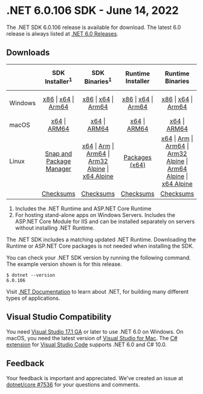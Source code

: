 # .NET 6.0.106 SDK - June 14, 2022

The .NET SDK 6.0.106 release is available for download. The latest 6.0 release is always listed at [.NET 6.0 Releases](../README.md).

## Downloads

|           | SDK Installer<sup>1</sup>                        | SDK Binaries<sup>1</sup>                 | Runtime Installer                                        | Runtime Binaries                                 | ASP.NET Core Runtime           |Windows Desktop Runtime          |
| --------- | :------------------------------------------:     | :----------------------:                 | :---------------------------:                            | :-------------------------:                      | :-----------------:            | :-----------------:            |
| Windows   | [x86][dotnet-sdk-win-x86.exe] \| [x64][dotnet-sdk-win-x64.exe] \| [Arm64][dotnet-sdk-win-arm64.exe] | [x86][dotnet-sdk-win-x86.zip] \| [x64][dotnet-sdk-win-x64.zip] \|  [Arm64][dotnet-sdk-win-arm64.zip] | [x86][dotnet-runtime-win-x86.exe] \| [x64][dotnet-runtime-win-x64.exe] \| [Arm64][dotnet-runtime-win-arm64.exe] | [x86][dotnet-runtime-win-x86.zip] \| [x64][dotnet-runtime-win-x64.zip] \| [Arm64][dotnet-runtime-win-arm64.zip] | [x86][aspnetcore-runtime-win-x86.exe] \| [x64][aspnetcore-runtime-win-x64.exe] \|<br/> [Hosting Bundle][dotnet-hosting-win.exe]<sup>2</sup> | [x86][windowsdesktop-runtime-win-x86.exe] \| [x64][windowsdesktop-runtime-win-x64.exe] \| [Arm64][windowsdesktop-runtime-win-arm64.exe] |
| macOS     | [x64][dotnet-sdk-osx-x64.pkg] \| [ARM64][dotnet-sdk-osx-arm64.pkg] | [x64][dotnet-sdk-osx-x64.tar.gz] \| [ARM64][dotnet-sdk-osx-arm64.tar.gz]  | [x64][dotnet-runtime-osx-x64.pkg] \| [ARM64][dotnet-runtime-osx-arm64.pkg] | [x64][dotnet-runtime-osx-x64.tar.gz] \| [ARM64][dotnet-runtime-osx-arm64.tar.gz]| [x64][aspnetcore-runtime-osx-x64.tar.gz] \| [ARM64][aspnetcore-runtime-osx-arm64.tar.gz] | - |<sup>1</sup>
| Linux     |  [Snap and Package Manager](../install-linux.md)  | [x64][dotnet-sdk-linux-x64.tar.gz] \| [Arm][dotnet-sdk-linux-arm.tar.gz]  \| [Arm64][dotnet-sdk-linux-arm64.tar.gz] \| [Arm32 Alpine][dotnet-sdk-linux-musl-arm.tar.gz]  \| [x64 Alpine][dotnet-sdk-linux-musl-x64.tar.gz] | [Packages (x64)][linux-packages] | [x64][dotnet-runtime-linux-x64.tar.gz] \| [Arm][dotnet-runtime-linux-arm.tar.gz] \| [Arm64][dotnet-runtime-linux-arm64.tar.gz] \| [Arm32 Alpine][dotnet-runtime-linux-musl-arm.tar.gz] \| [Arm64 Alpine][dotnet-runtime-linux-musl-arm64.tar.gz] \| [x64 Alpine][dotnet-runtime-linux-musl-x64.tar.gz]  | [x64][aspnetcore-runtime-linux-x64.tar.gz]<sup>1</sup>  \| [Arm][aspnetcore-runtime-linux-arm.tar.gz]<sup>1</sup> \| [Arm64][aspnetcore-runtime-linux-arm64.tar.gz]<sup>1</sup> \| [x64 Alpine][aspnetcore-runtime-linux-musl-x64.tar.gz] | - | <sup>1</sup> |
|  | [Checksums][checksums-sdk]                             | [Checksums][checksums-sdk]                                      | [Checksums][checksums-runtime]                             | [Checksums][checksums-runtime]  | [Checksums][checksums-runtime]  | [Checksums][checksums-runtime]



1. Includes the .NET Runtime and ASP.NET Core Runtime
2. For hosting stand-alone apps on Windows Servers. Includes the ASP.NET Core Module for IIS and can be installed separately on servers without installing .NET Runtime.


The .NET SDK includes a matching updated .NET Runtime. Downloading the Runtime or ASP.NET Core packages is not needed when installing the SDK.

You can check your .NET SDK version by running the following command. The example version shown is for this release.

```console
$ dotnet --version
6.0.106
```
Visit [.NET Documentation](https://learn.microsoft.com/dotnet/core/) to learn about .NET, for building many different types of applications.

## Visual Studio Compatibility

You need [Visual Studio 17.1 GA](https://visualstudio.microsoft.com) or later to use .NET 6.0 on Windows. On macOS, you need the latest version of [Visual Studio for Mac](https://visualstudio.microsoft.com/vs/mac/). The [C# extension](https://code.visualstudio.com/docs/languages/dotnet) for [Visual Studio Code](https://code.visualstudio.com/) supports .NET 6.0 and C# 10.0.

## Feedback

Your feedback is important and appreciated. We've created an issue at [dotnet/core #7536](https://github.com/dotnet/core/issues/7536) for your questions and comments.


[blob-runtime]: https://builds.dotnet.microsoft.com/dotnet/Runtime/
[blob-sdk]: https://builds.dotnet.microsoft.com/dotnet/Sdk/
[release-notes]: 6.0.106.md

[checksums-runtime]: https://builds.dotnet.microsoft.com/dotnet/checksums/6.0.6-sha.txt
[checksums-sdk]: https://builds.dotnet.microsoft.com/dotnet/checksums/6.0.6-sha.txt

[linux-install]: https://learn.microsoft.com/dotnet/core/install/linux

[dotnet-blog]:  https://devblogs.microsoft.com/dotnet/june-2022-updates/
[aspnet-blog]: https://devblogs.microsoft.com/dotnet/announcing-asp-net-core-in-net-6/
[maui-blog]: https://devblogs.microsoft.com/dotnet/update-on-dotnet-maui/
[linux-packages]: ../install-linux.md


[//]: # ( Runtime 6.0.6)
[dotnet-runtime-linux-arm.tar.gz]: https://download.visualstudio.microsoft.com/download/pr/3ba760ea-befb-4ec8-9fd8-89e7dd1f46be/17ef5757f98629f1c07e1fbca2b65901/dotnet-runtime-6.0.6-linux-arm.tar.gz
[dotnet-runtime-linux-arm64.tar.gz]: https://download.visualstudio.microsoft.com/download/pr/44ed3398-9838-4fd0-b225-60d5aadfb00e/00fd4a320d09a380753b45106e2a8e94/dotnet-runtime-6.0.6-linux-arm64.tar.gz
[dotnet-runtime-linux-musl-arm.tar.gz]: https://download.visualstudio.microsoft.com/download/pr/d209f9d7-4ddc-4627-a0f2-960804b48fe2/3bb2fd882406ca66189ac24e81d86c94/dotnet-runtime-6.0.6-linux-musl-arm.tar.gz
[dotnet-runtime-linux-musl-arm64.tar.gz]: https://download.visualstudio.microsoft.com/download/pr/b62ace6f-a30b-4a6f-a66b-f4e924e3ff3e/051baea234407ce6ed5c7332b1e6aad3/dotnet-runtime-6.0.6-linux-musl-arm64.tar.gz
[dotnet-runtime-linux-musl-x64.tar.gz]: https://download.visualstudio.microsoft.com/download/pr/05375a21-79a9-41f6-a8e2-d6504343ca19/ee77adb1ddaff11925111d94b5987b8a/dotnet-runtime-6.0.6-linux-musl-x64.tar.gz
[dotnet-runtime-linux-x64.tar.gz]: https://download.visualstudio.microsoft.com/download/pr/ec4172e3-077a-42c0-859d-349e517d7935/82d945cdc4c33fbe440a86a240a58a41/dotnet-runtime-6.0.6-linux-x64.tar.gz
[dotnet-runtime-osx-arm64.pkg]: https://download.visualstudio.microsoft.com/download/pr/c02ac195-3d6e-40c8-bab6-7a5cff4ea81a/2cf046c0857dc848d537807c8ee51516/dotnet-runtime-6.0.6-osx-arm64.pkg
[dotnet-runtime-osx-arm64.tar.gz]: https://download.visualstudio.microsoft.com/download/pr/f91e108d-487b-4a47-b6e9-52bcc56df7ed/d722468512150e73489f2cee0b2d7087/dotnet-runtime-6.0.6-osx-arm64.tar.gz
[dotnet-runtime-osx-x64.pkg]: https://download.visualstudio.microsoft.com/download/pr/bc450f6d-2309-4352-b940-e4ac89261afe/e6a64009f3829f7042153a772edfa4ea/dotnet-runtime-6.0.6-osx-x64.pkg
[dotnet-runtime-osx-x64.tar.gz]: https://download.visualstudio.microsoft.com/download/pr/30056482-998a-42ed-b3a7-8fc057977e2e/698c75b7f2429e796dd3c13f980e4188/dotnet-runtime-6.0.6-osx-x64.tar.gz
[dotnet-runtime-win-arm64.exe]: https://download.visualstudio.microsoft.com/download/pr/6180b6ce-48d0-4a0c-951a-bc6d2f5bbc3d/e1c2d351d288e5f02df27d3d9d9d874f/dotnet-runtime-6.0.6-win-arm64.exe
[dotnet-runtime-win-arm64.zip]: https://download.visualstudio.microsoft.com/download/pr/475859d7-2fff-4ce8-9f7f-ace506a17fbc/cb7f5ec29cb25f6fd799e2e361ddb67c/dotnet-runtime-6.0.6-win-arm64.zip
[dotnet-runtime-win-x64.exe]: https://download.visualstudio.microsoft.com/download/pr/7989338b-8ae9-4a5d-8425-020148016812/c26361fde7f706279265a505b4d1d93a/dotnet-runtime-6.0.6-win-x64.exe
[dotnet-runtime-win-x64.zip]: https://download.visualstudio.microsoft.com/download/pr/9ffa8051-c8c4-40fa-8a0d-1f37069155a9/8538bef240de6b58918ab670327e8912/dotnet-runtime-6.0.6-win-x64.zip
[dotnet-runtime-win-x86.exe]: https://download.visualstudio.microsoft.com/download/pr/60c4767e-c0df-491b-970c-cf69d0c2c581/524ccc6ff8aa96120753ab387bf22d5d/dotnet-runtime-6.0.6-win-x86.exe
[dotnet-runtime-win-x86.zip]: https://download.visualstudio.microsoft.com/download/pr/2a569272-6923-48e4-a325-6752b7bba641/f60c762922218d1cdd892936742f9ea8/dotnet-runtime-6.0.6-win-x86.zip

[//]: # ( WindowsDesktop 6.0.6)
[windowsdesktop-runtime-win-arm64.exe]: https://download.visualstudio.microsoft.com/download/pr/d09acad2-0abb-4ec8-8388-b8b42b31cd58/517cff2da8fbcdcb514bb4e2f1dc8879/windowsdesktop-runtime-6.0.6-win-arm64.exe
[windowsdesktop-runtime-win-arm64.zip]: https://download.visualstudio.microsoft.com/download/pr/e92cf7ac-5e86-4c4c-8d65-3675de8c253e/826784658f9242cfd9bcbbe056858d2b/windowsdesktop-runtime-6.0.6-win-arm64.zip
[windowsdesktop-runtime-win-x64.exe]: https://download.visualstudio.microsoft.com/download/pr/9d6b6b34-44b5-4cf4-b924-79a00deb9795/2f17c30bdf42b6a8950a8552438cf8c1/windowsdesktop-runtime-6.0.6-win-x64.exe
[windowsdesktop-runtime-win-x64.zip]: https://download.visualstudio.microsoft.com/download/pr/e26cb94d-627b-4d4c-99f9-171d85b878d1/56638b52671fa13518bd1ebd65820a75/windowsdesktop-runtime-6.0.6-win-x64.zip
[windowsdesktop-runtime-win-x86.exe]: https://download.visualstudio.microsoft.com/download/pr/cc04076c-d188-4c20-9b4f-89be06f1a39c/32da746ef46fbeedb4f609b67cb451c3/windowsdesktop-runtime-6.0.6-win-x86.exe
[windowsdesktop-runtime-win-x86.zip]: https://download.visualstudio.microsoft.com/download/pr/58a75fdc-0224-44d1-abcb-6476f771a6dd/0f383aed3d95e6c374951d443da125a8/windowsdesktop-runtime-6.0.6-win-x86.zip

[//]: # ( ASP 6.0.6)
[aspnetcore-runtime-linux-arm.tar.gz]: https://download.visualstudio.microsoft.com/download/pr/084bfc2b-f28d-4995-87f0-d82519245825/7f5398fc2caf95355b154856868ef560/aspnetcore-runtime-6.0.6-linux-arm.tar.gz
[aspnetcore-runtime-linux-arm64.tar.gz]: https://download.visualstudio.microsoft.com/download/pr/94553ccb-ce1a-401c-8840-bdffb4e9d0cb/ab8a0024df90506d953904ac38b5a978/aspnetcore-runtime-6.0.6-linux-arm64.tar.gz
[aspnetcore-runtime-linux-musl-arm.tar.gz]: https://download.visualstudio.microsoft.com/download/pr/392f39a2-095b-4841-98f1-a35f36adc004/b3c9cc19e5013a54f332727dac62957f/aspnetcore-runtime-6.0.6-linux-musl-arm.tar.gz
[aspnetcore-runtime-linux-musl-arm64.tar.gz]: https://download.visualstudio.microsoft.com/download/pr/c649af75-1318-45d5-b780-54ab149fad6c/c3e8c553e1f8772b87db5334bf862a4e/aspnetcore-runtime-6.0.6-linux-musl-arm64.tar.gz
[aspnetcore-runtime-linux-musl-x64.tar.gz]: https://download.visualstudio.microsoft.com/download/pr/58737b13-a9b4-4ebf-a360-6b8909842ba6/0856279338ab22a3efbdf387068ebfac/aspnetcore-runtime-6.0.6-linux-musl-x64.tar.gz
[aspnetcore-runtime-linux-x64.tar.gz]: https://download.visualstudio.microsoft.com/download/pr/afd5344f-a9e9-45f9-85b5-de4551c53736/c30996daa407f9bb540ebc5edfcf16fc/aspnetcore-runtime-6.0.6-linux-x64.tar.gz
[aspnetcore-runtime-osx-arm64.tar.gz]: https://download.visualstudio.microsoft.com/download/pr/550f6609-521f-42e4-9b53-ff6c88bbe26a/1abbac456fe075a1b6f0f578716e0c4a/aspnetcore-runtime-6.0.6-osx-arm64.tar.gz
[aspnetcore-runtime-osx-x64.tar.gz]: https://download.visualstudio.microsoft.com/download/pr/0f5eb01e-6b46-4ef3-8c1c-7b99657a36df/7d4807a527cd5bc5a6a864f1fcd354e7/aspnetcore-runtime-6.0.6-osx-x64.tar.gz
[aspnetcore-runtime-win-arm64.zip]: https://download.visualstudio.microsoft.com/download/pr/60c0c6ec-2635-4580-b019-fdd8df756787/1f1d8f52d589836ddd83d0bdd45d4f54/aspnetcore-runtime-6.0.6-win-arm64.zip
[aspnetcore-runtime-win-x64.exe]: https://download.visualstudio.microsoft.com/download/pr/7751b01b-4548-478d-ac63-ca57f2b66a3f/3339efd1fde8f62fed0ac2406f8bc559/aspnetcore-runtime-6.0.6-win-x64.exe
[aspnetcore-runtime-win-x64.zip]: https://download.visualstudio.microsoft.com/download/pr/188ee779-2b6d-4cf0-b11e-e0514cad80b7/9558e992445f513e3b49ab2ef205c2d3/aspnetcore-runtime-6.0.6-win-x64.zip
[aspnetcore-runtime-win-x86.exe]: https://download.visualstudio.microsoft.com/download/pr/b68b5e5c-aeaa-4efd-b194-b37bd73eff64/b2afe8dbd41c8f266f8df26df8fe4ce9/aspnetcore-runtime-6.0.6-win-x86.exe
[aspnetcore-runtime-win-x86.zip]: https://download.visualstudio.microsoft.com/download/pr/4417f0c7-0613-44c3-81fa-d7879aca9b57/4ebbba22ae0a946f2e68cb1b447fc1c0/aspnetcore-runtime-6.0.6-win-x86.zip
[dotnet-hosting-win.exe]: https://download.visualstudio.microsoft.com/download/pr/0d000d1b-89a4-4593-9708-eb5177777c64/cfb3d74447ac78defb1b66fd9b3f38e0/dotnet-hosting-6.0.6-win.exe

[//]: # ( SDK 6.0.106)
[dotnet-sdk-linux-arm.tar.gz]: https://download.visualstudio.microsoft.com/download/pr/cba88c45-5ea4-43ed-b495-099d9925b561/af8f6468186950a4f87e932f888434a8/dotnet-sdk-6.0.106-linux-arm.tar.gz
[dotnet-sdk-linux-arm64.tar.gz]: https://download.visualstudio.microsoft.com/download/pr/3a8c5d20-21ac-40cf-b3c5-2efd29a88870/b6f62cff4a13924832a81574e5ef5a80/dotnet-sdk-6.0.106-linux-arm64.tar.gz
[dotnet-sdk-linux-musl-arm.tar.gz]: https://download.visualstudio.microsoft.com/download/pr/4daddb43-d6c0-444a-ba69-888ff5e764ca/0ff812b5526280610cdc5ef8c8dc1869/dotnet-sdk-6.0.106-linux-musl-arm.tar.gz
[dotnet-sdk-linux-musl-arm64.tar.gz]: https://download.visualstudio.microsoft.com/download/pr/d556d6b6-7ff3-4630-b5b3-65c76e566581/a295c5d78b51a7ca128ab422e80ae9ad/dotnet-sdk-6.0.106-linux-musl-arm64.tar.gz
[dotnet-sdk-linux-musl-x64.tar.gz]: https://download.visualstudio.microsoft.com/download/pr/96aa7a11-3509-4a31-abcd-85748caabec1/c03bc461382c2b46d953d4c2bddc3f7d/dotnet-sdk-6.0.106-linux-musl-x64.tar.gz
[dotnet-sdk-linux-x64.tar.gz]: https://download.visualstudio.microsoft.com/download/pr/e36f738c-f269-47e4-9637-7e8fe96f9e6f/c9d3bd280fdf9bfff2993c1ba0f9f8e3/dotnet-sdk-6.0.106-linux-x64.tar.gz
[dotnet-sdk-osx-arm64.pkg]: https://download.visualstudio.microsoft.com/download/pr/e14e93ac-9abb-43b6-baeb-b08da40bcc4c/f114dbbfd514a04344f558ffbab698a0/dotnet-sdk-6.0.106-osx-arm64.pkg
[dotnet-sdk-osx-arm64.tar.gz]: https://download.visualstudio.microsoft.com/download/pr/150e763d-fea2-4c15-97fc-862df9defe05/0bdf52cbdd9b9e2999584f9ff1ace651/dotnet-sdk-6.0.106-osx-arm64.tar.gz
[dotnet-sdk-osx-x64.pkg]: https://download.visualstudio.microsoft.com/download/pr/7d0f1d41-06f4-4b18-afe0-f4d71c66556a/ce8bddf7aac0286e9974bcf63169d3b3/dotnet-sdk-6.0.106-osx-x64.pkg
[dotnet-sdk-osx-x64.tar.gz]: https://download.visualstudio.microsoft.com/download/pr/f9483b11-a82a-499e-b3c5-e7954f93c262/6891b38e6c532f23d896e908c93df29f/dotnet-sdk-6.0.106-osx-x64.tar.gz
[dotnet-sdk-win-arm64.exe]: https://download.visualstudio.microsoft.com/download/pr/cdbe8020-25ba-467a-b867-add0dda751cf/02886846ee50af1343d0737d7cc93cc0/dotnet-sdk-6.0.106-win-arm64.exe
[dotnet-sdk-win-arm64.zip]: https://download.visualstudio.microsoft.com/download/pr/9822aa7b-9109-47ad-9743-ed5968b1b952/88085bd4db8b7862d9c22499778462db/dotnet-sdk-6.0.106-win-arm64.zip
[dotnet-sdk-win-x64.exe]: https://download.visualstudio.microsoft.com/download/pr/569408e2-e6c7-4c7c-8564-6de9daedd9d7/eef50ddcf5e30843efbab355d4b88e53/dotnet-sdk-6.0.106-win-x64.exe
[dotnet-sdk-win-x64.zip]: https://download.visualstudio.microsoft.com/download/pr/74564d07-5697-4d79-91b4-d101f0f139a5/2bb92fa45663d6fbcc3230e8474537aa/dotnet-sdk-6.0.106-win-x64.zip
[dotnet-sdk-win-x86.exe]: https://download.visualstudio.microsoft.com/download/pr/777a3e10-4027-47f7-83cb-73271430cfc7/a555d60b3595e57a0f2b964f1331c5a0/dotnet-sdk-6.0.106-win-x86.exe
[dotnet-sdk-win-x86.zip]: https://download.visualstudio.microsoft.com/download/pr/4ec41b18-9b03-42ef-b5dd-8a2e840f4a59/9a2732a24614a4886a46cb83f5474bfd/dotnet-sdk-6.0.106-win-x86.zip

